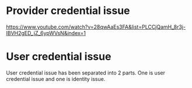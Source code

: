# Provider credential issue
https://www.youtube.com/watch?v=28qwAaEs3FA&list=PLCCjQamH_8r3j-IBVH2gED_jZ_6ypWVsN&index=1

# User credential issue

User credential issue has been separated into 2 parts. One is user credential issue and one is identity issue.

